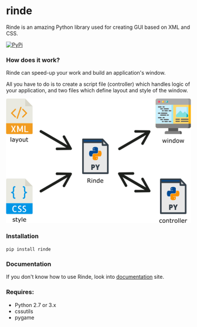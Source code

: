 # rinde
Rinde is an amazing Python library used for creating GUI based on XML and CSS.

[![PyPi](https://img.shields.io/pypi/v/rinde)](https://pypi.org/project/rinde/)

### How does it work?
Rinde can speed-up your work and build an application's window.

All you have to do is to create a script file (controller) which handles logic of your application, and two files which define layout and style of the window.

![Diagram](docs/diagram.png)

### Installation
`pip install rinde`

### Documentation
If you don't know how to use Rinde, look into [documentation](https://r0jsik.github.io/rinde/) site.

### Requires:
* Python 2.7 or 3.x
* cssutils
* pygame

